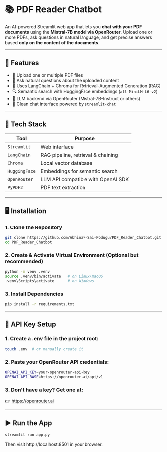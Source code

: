 # 📚 PDF Reader Chatbot

An AI-powered Streamlit web app that lets you **chat with your PDF documents** using the **Mistral-7B model via OpenRouter**. Upload one or more PDFs, ask questions in natural language, and get precise answers based **only on the content of the documents**.

---

## 🚀 Features

- 📄 Upload one or multiple PDF files
- 🤖 Ask natural questions about the uploaded content
- 🧠 Uses LangChain + Chroma for Retrieval-Augmented Generation (RAG)
- 🔍 Semantic search with HuggingFace embeddings (`all-MiniLM-L6-v2`)
- 🔗 LLM backend via OpenRouter (Mistral-7B-Instruct or others)
- 💬 Clean chat interface powered by `streamlit-chat`

---

## 🧱 Tech Stack

| Tool             | Purpose                                |
|------------------|----------------------------------------|
| `Streamlit`      | Web interface                          |
| `LangChain`      | RAG pipeline, retrieval & chaining     |
| `Chroma`         | Local vector database                  |
| `HuggingFace`    | Embeddings for semantic search         |
| `OpenRouter`     | LLM API compatible with OpenAI SDK     |
| `PyPDF2`         | PDF text extraction                    |

---

## 🖥️ Installation

### 1. Clone the Repository

```bash
git clone https://github.com/Abhinav-Sai-Podugu/PDF_Reader_Chatbot.git
cd PDF_Reader_Chatbot
```

### 2. Create & Activate Virtual Environment (Optional but recommended)

```bash
python -m venv .venv
source .venv/bin/activate   # on Linux/macOS
.venv\Scripts\activate      # on Windows
```

### 3. Install Dependencies

```bash
pip install -r requirements.txt
```

---

## 🔐 API Key Setup

### 1. Create a .env file in the project root:

```bash
touch .env  # or manually create it
```

### 2. Paste your OpenRouter API credentials:

```bash
OPENAI_API_KEY=your-openrouter-api-key
OPENAI_API_BASE=https://openrouter.ai/api/v1
```

### 3. Don't have a key? Get one at:

👉 https://openrouter.ai

---

## ▶️ Run the App

```bash
streamlit run app.py
```

Then visit http://localhost:8501 in your browser.
